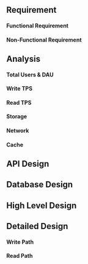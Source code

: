 

## Requirement

#### Functional Requirement

#### Non-Functional Requirement

## Analysis

#### Total Users & DAU

#### Write TPS

#### Read TPS

#### Storage

#### Network

#### Cache

## API Design

## Database Design

## High Level Design

## Detailed Design

#### Write Path

#### Read Path
